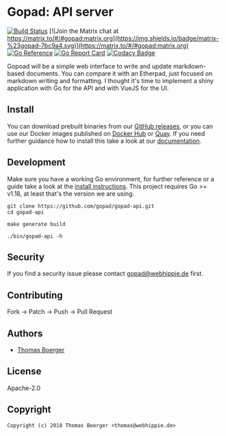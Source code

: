 # Gopad: API server

[![Build Status](https://github.com/gopad/gopad-api/actions/workflows/general.yml/badge.svg)](https://github.com/gopad/gopad-api/actions) [![Join the Matrix chat at https://matrix.to/#/#gopad:matrix.org](https://img.shields.io/badge/matrix-%23gopad-7bc9a4.svg)](https://matrix.to/#/#gopad:matrix.org) [![Go Reference](https://pkg.go.dev/badge/github.com/gopad/gopad-api.svg)](https://pkg.go.dev/github.com/gopad/gopad-api) [![Go Report Card](https://goreportcard.com/badge/github.com/gopad/gopad-api)](https://goreportcard.com/report/github.com/gopad/gopad-api) [![Codacy Badge](https://app.codacy.com/project/badge/Grade/7143ea13bd644aa3be6749ca967be7d0)](https://www.codacy.com/gh/gopad/gopad-api/dashboard?utm_source=github.com&amp;utm_medium=referral&amp;utm_content=gopad/gopad-api&amp;utm_campaign=Badge_Grade)

Gopoad will be a simple web interface to write and update markdown-based
documents. You can compare it with an Etherpad, just focused on markdown writing
and formatting. I thought it's time to implement a shiny application with Go for
the API and with VueJS for the UI.

## Install

You can download prebuilt binaries from our [GitHub releases][releases], or you
can use our Docker images published on [Docker Hub][dockerhub] or [Quay][quay].
If you need further guidance how to install this take a look at our
[documentation][docs].

## Development

Make sure you have a working Go environment, for further reference or a guide
take a look at the [install instructions][golang]. This project requires
Go >= v1.18, at least that's the version we are using.

```console
git clone https://github.com/gopad/gopad-api.git
cd gopad-api

make generate build

./bin/gopad-api -h
```

## Security

If you find a security issue please contact
[gopad@webhippie.de](mailto:gopad@webhippie.de) first.

## Contributing

Fork -> Patch -> Push -> Pull Request

## Authors

-   [Thomas Boerger](https://github.com/tboerger)

## License

Apache-2.0

## Copyright

```console
Copyright (c) 2018 Thomas Boerger <thomas@webhippie.de>
```

[releases]: https://github.com/gopad/gopad-api/releases
[dockerhub]: https://hub.docker.com/r/gopad/gopad-api/tags/
[quay]: https://quay.io/repository/gopad/gopad-api?tab=tags
[docs]: https://gopad.eu/
[golang]: http://golang.org/doc/install.html
